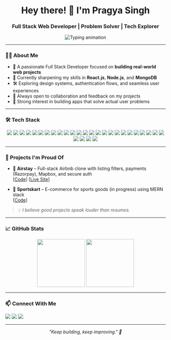 <h1 align="center">Hey there! 👋 I'm Pragya Singh</h1>
<h3 align="center">Full Stack Web Developer | Problem Solver | Tech Explorer</h3>

<p align="center">
  <img src="https://readme-typing-svg.demolab.com?font=Fira+Code&weight=500&size=22&pause=1000&center=true&vCenter=true&width=600&lines=Building+Projects+that+Actually+Work!;MERN+Stack+Developer+on+a+Mission;Always+learning%2C+always+creating" alt="Typing animation" />
</p>

---

### 👩‍💻 About Me

- 🎯 A passionate Full Stack Developer focused on **building real-world web projects**
- 🧠 Currently sharpening my skills in **React.js**, **Node.js**, and **MongoDB**
- 🛠️ Exploring design systems, authentication flows, and seamless user experiences
- 📝 Always open to collaboration and feedback on my projects
- 🧩 Strong interest in building apps that solve actual user problems

---

### 🛠 Tech Stack

<p align="center">
  <img src="https://img.shields.io/badge/C++-00599C?style=flat&logo=c%2B%2B&logoColor=white" />
  <img src="https://img.shields.io/badge/Python-3776AB?style=flat&logo=python&logoColor=white" />
  <img src="https://img.shields.io/badge/JavaScript-F7DF1E?style=flat&logo=javascript&logoColor=black" />
  <img src="https://img.shields.io/badge/HTML5-E34F26?style=flat&logo=html5&logoColor=white" />
  <img src="https://img.shields.io/badge/CSS3-1572B6?style=flat&logo=css3&logoColor=white" />
  <img src="https://img.shields.io/badge/React-20232A?style=flat&logo=react&logoColor=61DAFB" />
  <img src="https://img.shields.io/badge/Next.js-000000?style=flat&logo=next.js&logoColor=white" />
  <img src="https://img.shields.io/badge/Tailwind_CSS-06B6D4?style=flat&logo=tailwind-css&logoColor=white" />
  <img src="https://img.shields.io/badge/Bootstrap-7952B3?style=flat&logo=bootstrap&logoColor=white" />
  <img src="https://img.shields.io/badge/EJS-8D6748?style=flat&logoColor=white" />
  <img src="https://img.shields.io/badge/jQuery-0769AD?style=flat&logo=jquery&logoColor=white" />
  <img src="https://img.shields.io/badge/Node.js-339933?style=flat&logo=node.js&logoColor=white" />
  <img src="https://img.shields.io/badge/Express.js-000000?style=flat&logo=express&logoColor=white" />
  <img src="https://img.shields.io/badge/MongoDB-47A248?style=flat&logo=mongodb&logoColor=white" />
  <img src="https://img.shields.io/badge/MySQL-00758F?style=flat&logo=mysql&logoColor=white" />
  <img src="https://img.shields.io/badge/SQL-4479A1?style=flat&logo=sqlite&logoColor=white" />
  <img src="https://img.shields.io/badge/Git-F05032?style=flat&logo=git&logoColor=white" />
  <img src="https://img.shields.io/badge/GitHub-181717?style=flat&logo=github&logoColor=white" />
  <img src="https://img.shields.io/badge/VS_Code-007ACC?style=flat&logo=visual-studio-code&logoColor=white" />
  <img src="https://img.shields.io/badge/Render-46E3B7?style=flat&logo=render&logoColor=black" />
  <img src="https://img.shields.io/badge/Hoppscotch-5AC9FA?style=flat&logo=hoppscotch&logoColor=white" />
  <img src="https://img.shields.io/badge/Cloudinary-3448C5?style=flat&logo=cloudinary&logoColor=white" />
  <img src="https://img.shields.io/badge/Mapbox-000000?style=flat&logo=mapbox&logoColor=white" />
  <img src="https://img.shields.io/badge/Passport.js-34D058?style=flat&logo=passport&logoColor=white" />
  <img src="https://img.shields.io/badge/Razorpay-02042B?style=flat&logo=razorpay&logoColor=white" />
  <img src="https://img.shields.io/badge/Multer-4B5563?style=flat" />
  <img src="https://img.shields.io/badge/React_Router-CA4245?style=flat&logo=react-router&logoColor=white" />
  <img src="https://img.shields.io/badge/Streamlit-FF4B4B?style=flat&logo=streamlit&logoColor=white" />
  <img src="https://img.shields.io/badge/Pickle-003B57?style=flat" />
</p>


---

### 🚀 Projects I'm Proud Of

- 🏡 **Airstay** – Full-stack Airbnb clone with listing filters, payments (Razorpay), Mapbox, and secure auth  
  [[Code](https://github.com/pragya2203/airstay.git)] [[Live Site](https://airstay-wdc9.onrender.com/listings)]

- 🛒 **Sportskart** – E-commerce for sports goods (in progress) using MERN stack  
  [[Code](https://github.com/pragya2203/sport-e-commerce-website)]

> 💡 *I believe good projects speak louder than resumes.*

---

### 📈 GitHub Stats

<p align="center">
  <img src="https://github-readme-stats.vercel.app/api?username=pragya2203&show_icons=true&theme=radical&hide_border=true" height="150em"/>
  <img src="https://github-readme-streak-stats.herokuapp.com?user=pragya2203&theme=radical&hide_border=true" height="150em"/>
</p>

---

### 📫 Connect With Me

<p align="left">
  <a href="mailto:pragyasingh2203@gmail.com"><img src="https://img.shields.io/badge/-Gmail-D14836?style=flat&logo=gmail&logoColor=white"></a>
  <a href="https://www.linkedin.com/in/pragya-singh2203/"><img src="https://img.shields.io/badge/-LinkedIn-0077B5?style=flat&logo=linkedin&logoColor=white"></a>
  <a href="https://github.com/pragya2203"><img src="https://img.shields.io/badge/-GitHub-181717?style=flat&logo=github&logoColor=white"></a>
</p>

---

<p align="center"><i>"Keep building, keep improving." 🚀</i></p>
